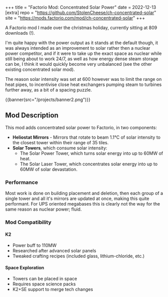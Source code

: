 +++
title = "Factorio Mod: Concentrated Solar Power"
date = 2022-12-13
[extra]
repo = "https://github.com/StolenCheese/ch-concentrated-solar"
site = "https://mods.factorio.com/mod/ch-concentrated-solar"
+++

A Factorio mod I made over the christmas holiday, currently sitting at 809 downloads (!).

I'm quite happy with the power output as it stands at the default though, it was always intended as an improvement to solar rather then a nuclear power competitor, and if it were to take up the exact space as nuclear while still being about to work 24/7, as well as how energy dense steam storage can be, I think it would quickly become very unbalanced (see the other existing concentrated solar mod).

The reason solar intensity was set at 600 however was to limit the range on heat pipes, to incentivise close heat exchangers pumping steam to turbines further away, as a bit of a spacing puzzle.

{{banner(src="/projects/banner2.png")}}

## Mod Description

This mod adds concentrated solar power to Factorio, in two components:

- **Heliostat Mirrors** - Mirrors that rotate to beam 1.1°C of solar intensity to the closest tower within their range of 35 tiles.
- **Solar Towers**, which consume solar intensity:
	- The Solar Power Tower, which turns solar energy into up to 60MW of heat.
	- The Solar Laser Tower, which concentrates solar energy into up to 60MW of solar devastation.

### Performance

Most work is done on building placement and deletion, then each group of a single tower and all it's mirrors are updated at once, making this quite performant. For UPS oriented megabases this is clearly not the way for the same reason as nuclear power; fluid.

### Mod Compatibility

#### K2

- Power buff to 110MW
- Researched after advanced solar panels
- Tweaked crafting recipes (included glass, lithium-chloride, etc.)

#### Space Exploration

- Towers can be placed in space
- Requires space science packs
- K2+SE support to merge tech changes
